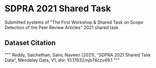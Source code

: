 # SDPRA 2021 Shared Task
Submitted systems of "The First Workshop & Shared Task on Scope Detection of the Peer Review Articles" 2021 shared task



## Dataset Citation
"""
Reddy, Saichethan; Saini, Naveen  (2021), “SDPRA 2021 Shared Task Data”, Mendeley Data, V1, doi: 10.17632/njb74czv49.1
"""
